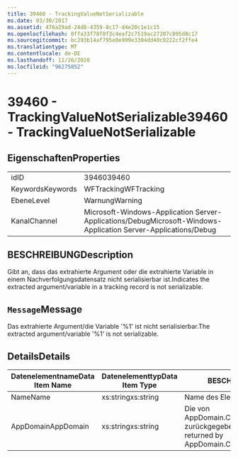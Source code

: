 ```yaml
---
title: 39460 - TrackingValueNotSerializable
ms.date: 03/30/2017
ms.assetid: 476a29ad-24d8-4359-8c17-d4e20c1e1c15
ms.openlocfilehash: 0ffa33f78f0f3c4eaf2c7519ac27207c095d8c17
ms.sourcegitcommit: bc293b14af795e0e999e3304dd40c0222cf2ffe4
ms.translationtype: MT
ms.contentlocale: de-DE
ms.lasthandoff: 11/26/2020
ms.locfileid: "96275852"
---
```

# <a name="39460---trackingvaluenotserializable"></a><span data-ttu-id="3286e-102">39460 - TrackingValueNotSerializable</span><span class="sxs-lookup"><span data-stu-id="3286e-102">39460 - TrackingValueNotSerializable</span></span>

## <a name="properties"></a><span data-ttu-id="3286e-103">Eigenschaften</span><span class="sxs-lookup"><span data-stu-id="3286e-103">Properties</span></span>  
  
|||  
|-|-|  
|<span data-ttu-id="3286e-104">id</span><span class="sxs-lookup"><span data-stu-id="3286e-104">ID</span></span>|<span data-ttu-id="3286e-105">39460</span><span class="sxs-lookup"><span data-stu-id="3286e-105">39460</span></span>|  
|<span data-ttu-id="3286e-106">Keywords</span><span class="sxs-lookup"><span data-stu-id="3286e-106">Keywords</span></span>|<span data-ttu-id="3286e-107">WFTracking</span><span class="sxs-lookup"><span data-stu-id="3286e-107">WFTracking</span></span>|  
|<span data-ttu-id="3286e-108">Ebene</span><span class="sxs-lookup"><span data-stu-id="3286e-108">Level</span></span>|<span data-ttu-id="3286e-109">Warnung</span><span class="sxs-lookup"><span data-stu-id="3286e-109">Warning</span></span>|  
|<span data-ttu-id="3286e-110">Kanal</span><span class="sxs-lookup"><span data-stu-id="3286e-110">Channel</span></span>|<span data-ttu-id="3286e-111">Microsoft-Windows-Application Server-Applications/Debug</span><span class="sxs-lookup"><span data-stu-id="3286e-111">Microsoft-Windows-Application Server-Applications/Debug</span></span>|  
  
## <a name="description"></a><span data-ttu-id="3286e-112">BESCHREIBUNG</span><span class="sxs-lookup"><span data-stu-id="3286e-112">Description</span></span>  

 <span data-ttu-id="3286e-113">Gibt an, dass das extrahierte Argument oder die extrahierte Variable in einem Nachverfolgungsdatensatz nicht serialisierbar ist.</span><span class="sxs-lookup"><span data-stu-id="3286e-113">Indicates the extracted argument/variable in a tracking record is not serializable.</span></span>  
  
## <a name="message"></a><span data-ttu-id="3286e-114">`Message`</span><span class="sxs-lookup"><span data-stu-id="3286e-114">Message</span></span>  

 <span data-ttu-id="3286e-115">Das extrahierte Argument/die Variable '%1' ist nicht serialisierbar.</span><span class="sxs-lookup"><span data-stu-id="3286e-115">The extracted argument/variable '%1' is not serializable.</span></span>  
  
## <a name="details"></a><span data-ttu-id="3286e-116">Details</span><span class="sxs-lookup"><span data-stu-id="3286e-116">Details</span></span>  
  
|<span data-ttu-id="3286e-117">Datenelementname</span><span class="sxs-lookup"><span data-stu-id="3286e-117">Data Item Name</span></span>|<span data-ttu-id="3286e-118">Datenelementtyp</span><span class="sxs-lookup"><span data-stu-id="3286e-118">Data Item Type</span></span>|<span data-ttu-id="3286e-119">BESCHREIBUNG</span><span class="sxs-lookup"><span data-stu-id="3286e-119">Description</span></span>|  
|--------------------|--------------------|-----------------|  
|<span data-ttu-id="3286e-120">Name</span><span class="sxs-lookup"><span data-stu-id="3286e-120">Name</span></span>|<span data-ttu-id="3286e-121">xs:string</span><span class="sxs-lookup"><span data-stu-id="3286e-121">xs:string</span></span>|<span data-ttu-id="3286e-122">Name des Elements.</span><span class="sxs-lookup"><span data-stu-id="3286e-122">The name of the item.</span></span>|  
|<span data-ttu-id="3286e-123">AppDomain</span><span class="sxs-lookup"><span data-stu-id="3286e-123">AppDomain</span></span>|<span data-ttu-id="3286e-124">xs:string</span><span class="sxs-lookup"><span data-stu-id="3286e-124">xs:string</span></span>|<span data-ttu-id="3286e-125">Die von AppDomain.CurrentDomain.FriendlyName zurückgegebene Zeichenfolge.</span><span class="sxs-lookup"><span data-stu-id="3286e-125">The string returned by AppDomain.CurrentDomain.FriendlyName.</span></span>|
